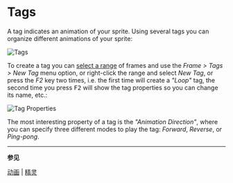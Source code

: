 # Tags

A tag indicates an animation of your sprite. Using several tags you
can organize different animations of your sprite:

<img src="/docs/tags/tags.png" alt="Tags" class="xN" />

To create a tag you can [select a range](range.md) of frames and use the _Frame >
Tags > New Tag_ menu option, or right-click the range and select _New
Tag_, or press the _F2_ key two times, i.e. the first time will create
a _"Loop"_ tag, the second time you press <kbd>F2</kbd> will show the tag
properties so you can change its name, etc.:

<img src="/docs/tags/tag-properties.png" alt="Tag Properties" class="x2" />

The most interesting property of a tag is the _"Animation Direction"_,
where you can specify three different modes to play the tag:
_Forward_, _Reverse_, or _Ping-pong_.

---

**参见**

[动画](animation.md) |
[精灵](sprite.md)
